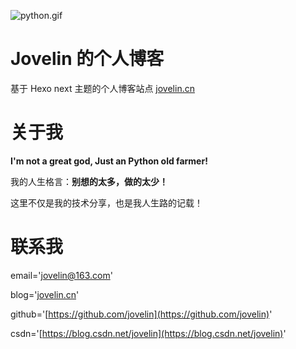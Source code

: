 ![python.gif](https://upload-images.jianshu.io/upload_images/3365001-c3dee14ff381f25d.gif?imageMogr2/auto-orient/strip)

# Jovelin 的个人博客
基于 Hexo next 主题的个人博客站点 [jovelin.cn](http://jovelin.cn/)

# 关于我

**I'm not a great god, Just an Python old farmer!**

我的人生格言：**别想的太多，做的太少！**

这里不仅是我的技术分享，也是我人生路的记载！

# 联系我

email='jovelin@163.com'

blog='[jovelin.cn](http://jovelin.cn)'

github='[https://github.com/jovelin](https://github.com/jovelin)'

csdn='[https://blog.csdn.net/jovelin](https://blog.csdn.net/jovelin)'